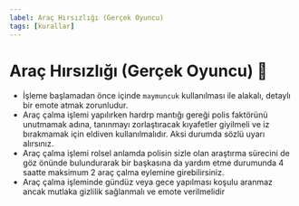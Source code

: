 ```yaml
---
label: Araç Hırsızlığı (Gerçek Oyuncu)
tags: [kurallar]
---
```


# Araç Hırsızlığı (Gerçek Oyuncu) :car:

- İşleme başlamadan önce içinde `maymuncuk` kullanılması ile alakalı, detaylı bir emote atmak zorunludur.
- Araç çalma işlemi yapılırken hardrp mantığı gereği polis faktörünü unutmamak adına, tanınmayı zorlaştıracak kıyafetler giyilmeli ve iz bırakmamak için eldiven kullanılmalıdır. Aksi durumda sözlü uyarı alırsınız.
- Araç çalma işlemi rolsel anlamda polisin sizle olan araştırma sürecini de göz önünde bulundurarak bir başkasına da yardım etme durumunda 4 saatte maksimum 2 araç çalma eylemine girebilirsiniz.
- Araç çalma işleminde gündüz veya gece yapılması koşulu aranmaz ancak mutlaka gizlilik sağlanmalı ve emote verilmelidir
